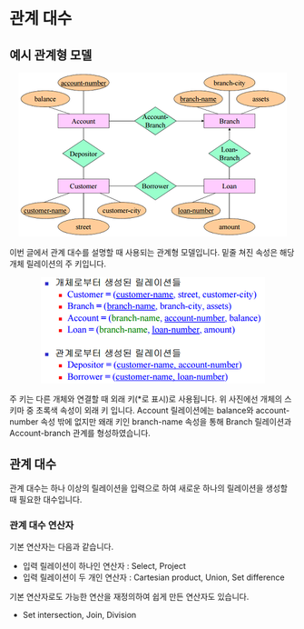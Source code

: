 # 관계 대수

## 예시 관계형 모델

<p align="center"><img src="../../images/데이터베이스/관계 대수-Untitled.png"></p>

이번 글에서 관계 대수를 설명할 때 사용되는 관계형 모델입니다. 밑줄 쳐진 속성은 해당 개체 릴레이션의 주 키입니다.

<p align="center"><img src="../../images/데이터베이스/관계 대수-Untitled 1.png"></p>

주 키는 다른 개체와 연결할 때 외래 키(*로 표시)로 사용됩니다. 위 사진에선 개체의 스키마 중 초록색 속성이 외래 키 입니다. Account 릴레이션에는 balance와 account-number 속성 밖에 없지만 왜래 키인 branch-name 속성을 통해 Branch 릴레이션과 Account-branch 관계를 형성하였습니다.

## 관계 대수

관계 대수는 하나 이상의 릴레이션을 입력으로 하여 새로운 하나의 릴레이션을 생성할 때 필요한 대수입니다.

### 관계 대수 연산자

기본 연산자는 다음과 같습니다.

- 입력 릴레이션이 하나인 연산자 : Select, Project
- 입력 릴레이션이 두 개인 연산자 : Cartesian product, Union, Set difference

기본 연산자로도 가능한 연산을 재정의하여 쉽게 만든 연산자도 있습니다.

- Set intersection, Join, Division